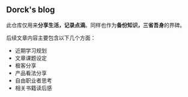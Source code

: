 ## Dorck's blog

此仓库仅用来**分享生活，记录点滴**。同样也作为**备份知识，三省吾身**的界碑。

后续文章内容主要包含以下几个方面：

- 近期学习规划
- 文章课题设定
- 极客分享
- 产品看法分享
- 自由职业者思考
- 相关书籍读后感